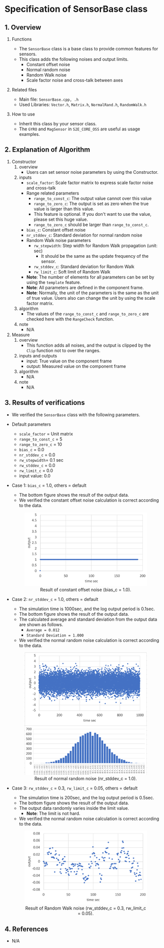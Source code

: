 # Specification of SensorBase class

## 1.  Overview
1. Functions
   - The `SensorBase` class is a base class to provide common features for sensors.
   - This class adds the following noises and output limits.
     - Constant offset noise
     - Normal random noise
     - Random Walk noise
     - Scale factor noise and cross-talk between axes

2. Related files
   - Main file: `SensorBase.cpp, .h`
   - Used Libraries: `Vector.h`, `Matrix.h`, `NormalRand.h`, `RandomWalk.h`

3. How to use
   - Inherit this class by your sensor class.
   - The `GYRO` and `MagSensor` in `S2E_CORE_OSS` are useful as usage examples.

## 2. Explanation of Algorithm
1. Constructor
   1. overview
      - Users can set sensor noise parameters by using the Constructor.
   2. inputs
      - `scale_factor`: Scale factor matrix to express scale factor noise and cross-talk      
      - Range related parameters
        - `range_to_const_c`: The output value cannot over this value
        - `range_to_zero_c`: The output is set as zero when the true value is larger than this value.
        - This feature is optional. If you don't want to use the value, please set this huge value.
        - `range_to_zero_c` should be larger than `range_to_const_c`.
      - `bias_c`: Constant offset noise
      - `nr_stddev_c`: Standard deviation for normal random noise
      - Random Walk noise parameters
        - `rw_stepwidth`: Step width for Random Walk propagation (unit: sec)
          - It should be the same as the update frequency of the sensor.
        - `rw_stddev_c`: Standard deviation for Random Walk
        - `rw_limit_c`: Soft limit of Random Walk
      - **Note**: The number of elements for all parameters can be set by using the `template` feature.
      - **Note**: All parameters are defined in the component frame.
      - **Note**: Normally, the unit of the parameters is the same as the unit of true value. Users also can change the unit by using the scale factor matrix.
   3. algorithm
      - The values of the `range_to_const_c` and `range_to_zero_c` are checked here with the `RangeCheck` function.
   4. note
      - N/A
2. Measure
   1. overview
      - This function adds all noises, and the output is clipped by the `Clip` function not to over the ranges.
   2. inputs and outputs
      - input: True value on the component frame
      - output: Measured value on the component frame
   3. algorithm
      - N/A 
   4. note
      - N/A
## 3. Results of verifications
- We verified the `SensorBase` class with the following parameters.
- Default parameters
  - `scale_factor` = Unit matrix
  - `range_to_const_c` = 5
  - `range_to_zero_c` = 10
  - `bias_c` = 0.0
  - `nr_stddev_c` = 0.0
  - `rw_stepwidth`= 0.1 sec
  - `rw_stddev_c` = 0.0
  - `rw_limit_c` = 0.0
  - input value: 0.0
- Case 1: `bias_c` = 1.0, others = default
  - The bottom figure shows the result of the output data.
  - We verified the constant offset noise calculation is correct according to the data.
  <div align="center">
  <figure id="bias_1">
  <img src="./figs/bias_1.png" width=400>
  <figcaption>Result of constant offset noise (bias_c = 1.0).</figcaption>
  </figure>
  </div>

- Case 2: `nr_stddev_c` = 1.0, others = default
  - The simulation time is 1000sec, and the log output period is 0.1sec.
  - The bottom figure shows the result of the output data.
  - The calculated average and standard deviation from the output data are shown as follows.
    - `Average = 0.012`
    - `Standard Deviation = 1.000`
  - We verified the normal random noise calculation is correct according to the data.
  <div align="center">
  <figure id="normal_random_noise_1">
  <img src="./figs/normal_random_noise_1.png" width=400>
  <figcaption>Result of normal random noise (nr_stddev_c = 1.0).</figcaption>
  </figure>
  </div>

- Case 3: `rw_stddev_c` = 0.3, `rw_limit_c` = 0.05, others = default
  - The simulation time is 200sec, and the log output period is 0.5sec.
  - The bottom figure shows the result of the output data.
  - The output data randomly varies inside the limit value.
    - **Note**: The limit is not hard.
  - We verified the normal random noise calculation is correct according to the data.
  <div align="center">
  <figure id="random_walk_03_005">
  <img src="./figs/random_walk_03_005.png" width=400>
  <figcaption>Result of Random Walk noise (rw_stddev_c = 0.3, rw_limit_c = 0.05).</figcaption>
  </figure>
  </div>

## 4. References
- N/A
